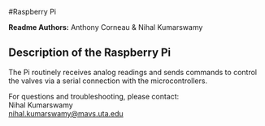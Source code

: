 #Raspberry Pi

**Readme Authors:** Anthony Corneau & Nihal Kumarswamy   

## Description of the Raspberry Pi

<!-- This repository contains a code project that is a lightweight, highly extensible 
application that allows for plug and play for interfacing with a Raspberry Pi 
over IP to a controller computer, with sensors connected to the Pi - Nihal 
please clarify this section, and I will go over it and re-write it into laymans terms

This thang is in three components -->

The Pi routinely receives analog readings and sends commands to control the valves via a serial connection with the microcontrollers. 

For questions and troubleshooting, please contact:  
Nihal Kumarswamy  
nihal.kumarswamy@mavs.uta.edu  